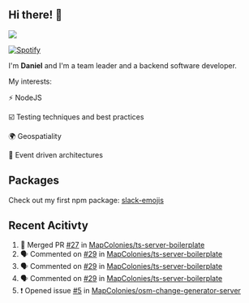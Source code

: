 ## Hi there! 👋

<p>
  <img src="https://github-readme-stats.vercel.app/api?username=syncush&theme=tokyonight">
</p>

[![Spotify](https://novatorem-rust.vercel.app/api/spotify)](https://open.spotify.com/user/syncush)

I'm **Daniel** and I'm a team leader and a backend software developer.

My interests:

⚡ NodeJS

☑️ Testing techniques and best practices

🌍 Geospatiality

🧠 Event driven architectures

## Packages
Check out my first npm package: [slack-emojis](https://www.npmjs.com/package/slack-emojis)

## Recent Acitivty
<!--START_SECTION:activity-->
1. 🎉 Merged PR [#27](https://github.com/MapColonies/ts-server-boilerplate/pull/27) in [MapColonies/ts-server-boilerplate](https://github.com/MapColonies/ts-server-boilerplate)
2. 🗣 Commented on [#29](https://github.com/MapColonies/ts-server-boilerplate/issues/29) in [MapColonies/ts-server-boilerplate](https://github.com/MapColonies/ts-server-boilerplate)
3. 🗣 Commented on [#29](https://github.com/MapColonies/ts-server-boilerplate/issues/29) in [MapColonies/ts-server-boilerplate](https://github.com/MapColonies/ts-server-boilerplate)
4. 🗣 Commented on [#29](https://github.com/MapColonies/ts-server-boilerplate/issues/29) in [MapColonies/ts-server-boilerplate](https://github.com/MapColonies/ts-server-boilerplate)
5. ❗️ Opened issue [#5](https://github.com/MapColonies/osm-change-generator-server/issues/5) in [MapColonies/osm-change-generator-server](https://github.com/MapColonies/osm-change-generator-server)
<!--END_SECTION:activity-->
